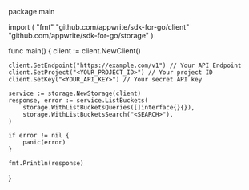 package main

import (
    "fmt"
    "github.com/appwrite/sdk-for-go/client"
    "github.com/appwrite/sdk-for-go/storage"
)

func main() {
    client := client.NewClient()

    client.SetEndpoint("https://example.com/v1") // Your API Endpoint
    client.SetProject("<YOUR_PROJECT_ID>") // Your project ID
    client.SetKey("<YOUR_API_KEY>") // Your secret API key

    service := storage.NewStorage(client)
    response, error := service.ListBuckets(
        storage.WithListBucketsQueries([]interface{}{}),
        storage.WithListBucketsSearch("<SEARCH>"),
    )

    if error != nil {
        panic(error)
    }

    fmt.Println(response)
}
